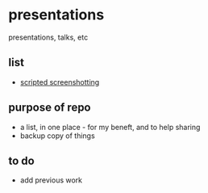 # presentations
presentations, talks, etc


## list

* [scripted screenshotting](/screenshotting/README.md)


## purpose of repo

* a list, in one place - for my beneft, and to help sharing
* backup copy of things


## to do 

* add previous work 